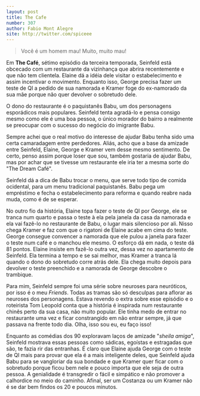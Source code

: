 ```yaml
---
layout: post
title: The Cafe
number: 307
author: Fabio Mont Alegre
site: http://twitter.com/spiceee
---
```


> Você é um homem mau! Muito, muito mau!

Em **The Café**, sétimo episódio da terceira temporada, Seinfeld está obcecado com um restaurante da vizinhança que abrira recentemente e que não tem clientela. Elaine dá a idéia dele visitar o estabelecimento e assim incentivar o movimento. Enquanto isso, George precisa fazer um teste de QI a pedido de sua namorada e Kramer foge do ex-namorado da sua mãe porque não quer devolver o sobretudo dele.

O dono do restaurante é o paquistanês Babu, um dos personagens esporádicos mais populares. Seinfeld tenta agradá-lo e pensa consigo mesmo como ele é uma boa pessoa, o único morador do bairro a realmente se preocupar com o sucesso do negócio do imigrante Babu.

Sempre achei que o real motivo do interesse de ajudar Babu tenha sido uma certa camaradagem entre perdedores. Aliás, acho que a base da amizade entre Seinfeld, Elaine, George e Kramer vem desse mesmo sentimento. De certo, penso assim porque loser que sou, também gostaria de ajudar Babu, mas por achar que se tivesse um restaurante ele iria ter a mesma sorte do "The Dream Café".

Seinfeld dá a dica de Babu trocar o menu, que serve todo tipo de comida ocidental, para um menu tradicional paquistanês. Babu pega um empréstimo e fecha o estabelecimento para reforma e quando reabre nada muda, como é de se esperar.

No outro fio da história, Elaine topa fazer o teste de QI por George, ele se tranca num quarto e passa o teste à ela pela janela da casa da namorada e ela vai fazê-lo no restaurante de Babu, o lugar mais silencioso por ali. Nisso chega Kramer e faz com que o rigatoni de Elaine acabe em cima do teste. George consegue convencer a namorada que ele pulou a janela para fazer o teste num café e o manchou  ele mesmo. O esforço dá em nada, o teste dá 81 pontos. Elaine insiste em fazê-lo outra vez, dessa vez no apartamento de Seinfeld. Ela termina a tempo e se sai melhor, mas Kramer a tranca lá quando o dono do sobretudo corre atrás dele. Ela chega muito depois para devolver o teste preenchido e a namorada de George descobre o trambique.

Para mim, Seinfeld sempre foi uma série sobre neuroses para neuróticos, por isso é o meu *Friends*. Todas as tramas são só desculpas para aflorar as neuroses dos personagens. Estava revendo o extra sobre esse episódio e o roteirista Tom Leopold conta que a história é inspirada num restaurante chinês perto da sua casa, não muito popular. Ele tinha medo de entrar no restaurante uma vez e ficar constrangido em não entrar sempre, já que passava na frente todo dia. Olha, isso sou eu, eu faço isso!

Enquanto as comédias dos 90 exploravam laços de amizade "*sheila amiga*", Seinfeld mostrava essas pessoas como sádicas, egoístas e estragadas que são, te fazia rir das entranhas. É claro que Elaine ajuda George com o teste de QI mais para provar que ela é a mais inteligente deles, que Seinfeld ajuda Babu para se vangloriar da sua bondade e que Kramer quer ficar com o sobretudo porque ficou bem nele e pouco importa que ele seja de outra pessoa. A genialidade é transgredir o fácil e simpático e não promover a calhordice no meio do caminho. Afinal, ser um Costanza ou um Kramer não é se dar bem findos os 20 e poucos minutos.